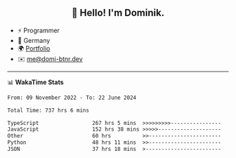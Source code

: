 <h2 align="center">👋 Hello! I'm Dominik.</h2>

- ⚡ Programmer
- 📍 Germany
- 🌍 [Portfolio](https://domi-btnr.dev)
- ✉️ [me@domi-btnr.dev](mailto://me@domi-btnr.dev)

---
📊 **WakaTime Stats**
<!--START_SECTION:waka-->

```txt
From: 09 November 2022 - To: 22 June 2024

Total Time: 737 hrs 6 mins

TypeScript                 267 hrs 5 mins  >>>>>>>>>----------------   36.24 %
JavaScript                 152 hrs 38 mins >>>>>--------------------   20.71 %
Other                      60 hrs          >>-----------------------   08.14 %
Python                     48 hrs 11 mins  >>-----------------------   06.54 %
JSON                       37 hrs 18 mins  >------------------------   05.06 %
```

<!--END_SECTION:waka-->
